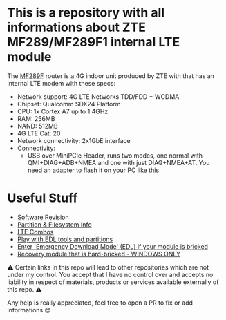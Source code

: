 # This is a repository with all informations about ZTE MF289/MF289F1 internal LTE module

The [MF289F](https://ztedevices.com/en-gl/mf289f/) router is a 4G indoor unit produced by ZTE with that has an internal LTE modem with these specs:

- Network support: 4G LTE Networks TDD/FDD + WCDMA
- Chipset: Qualcomm SDX24 Platform
- CPU: 1x Cortex A7 up to 1.4GHz
- RAM: 256MB
- NAND: 512MB
- 4G LTE Cat: 20
- Network connectivity: 2x1GbE interface
- Connectivity:
    - USB over MiniPCIe Header, runs two modes, one normal with QMI+DIAG+ADB+NMEA and one with just DIAG+NMEA+AT. You need an adapter to flash it on your PC like [this](https://www.amazon.it/wireless-scheda-adattatore-modulo-testing/dp/B00YAOL4NE/ref=sr_1_3?__mk_it_IT=%C3%85M%C3%85%C5%BD%C3%95%C3%91&crid=JRM39EDJSU8Z&keywords=mini+pcie+to+usb+sim&qid=1704221380&sprefix=minipcie+to+usb+sim%2Caps%2C105&sr=8-3)

# Useful Stuff

- [Software Revision](swver.md)
- [Partition & Filesystem Info](fs.md)
- [LTE Combos](cacombo.md)
- [Play with EDL tools and partitions](edl.md)
- [Enter 'Emergency Download Mode' (EDL) if your module is bricked](enter_edl_brick.md)
- [Recovery module that is hard-bricked - WINDOWS ONLY](recovery_brick_windows.md)

⚠️ Certain links in this repo will lead to other repositories which are not under my control.
You accept that I have no control over and accepts no liability in respect of materials, products or services available externally of this repo. ⚠️

Any help is really appreciated, feel free to open a PR to fix or add informations 😊
